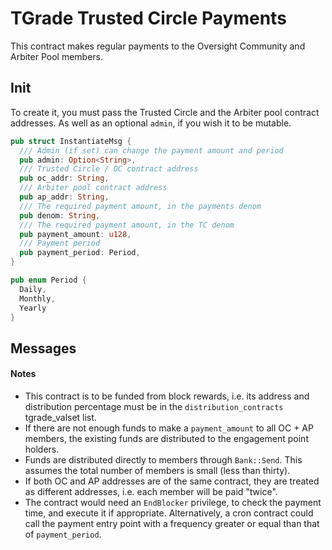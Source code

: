 # TGrade Trusted Circle Payments

This contract makes regular payments to the Oversight Community and Arbiter Pool members.

## Init

To create it, you must pass the Trusted Circle and the Arbiter pool contract addresses.
As well as an optional `admin`, if you wish it to be mutable.

```rust
pub struct InstantiateMsg {
  /// Admin (if set) can change the payment amount and period
  pub admin: Option<String>,
  /// Trusted Circle / OC contract address
  pub oc_addr: String,
  /// Arbiter pool contract address
  pub ap_addr: String,
  /// The required payment amount, in the payments denom
  pub denom: String,
  /// The required payment amount, in the TC denom
  pub payment_amount: u128,
  /// Payment period
  pub payment_period: Period,
}

pub enum Period {
  Daily,
  Monthly,
  Yearly
}
```

## Messages

#### Notes
  - This contract is to be funded from block rewards, i.e. its address and distribution percentage must be in the `distribution_contracts` tgrade_valset list.
  - If there are not enough funds to make a `payment_amount` to all OC + AP members, the existing funds are distributed to the engagement point holders.
  - Funds are distributed directly to members through `Bank::Send`. This assumes the total number of members is small (less than thirty).
  - If both OC and AP addresses are of the same contract, they are treated as different addresses, i.e. each member will be paid "twice".
  - The contract would need an `EndBlocker` privilege, to check the payment time, and execute it if appropriate.
    Alternatively, a cron contract could call the payment entry point with a frequency greater or equal than that of `payment_period`.
